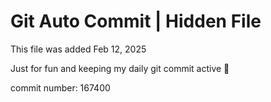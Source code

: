# Git Auto Commit | Hidden File

This file was added Feb 12, 2025

Just for fun and keeping my daily git commit active 🤪

commit number: 167400
